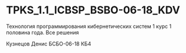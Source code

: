# TPKS_1.1_ICBSP_BSBO-06-18_KDV
Технология программирования кибернетических систем 1 курс 1 половина года. Все решения

Кузнецов Денис БСБО-06-18 КБ4
